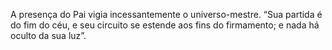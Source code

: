 ﻿A presença do Pai vigia incessantemente o universo-mestre. “Sua partida é do fim do céu, e seu circuito se estende aos fins do firmamento; e nada há oculto da sua luz”.